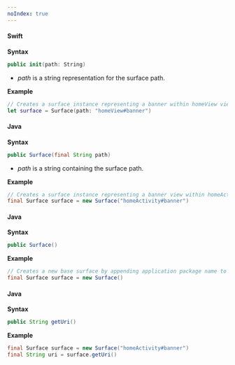 ```yaml
---
noIndex: true
---
```


<Variant platform="ios" function="init" repeat="6"/>

#### Swift

**Syntax**

```swift
public init(path: String)
```

* _path_ is a string representation for the surface path.

**Example**

```swift
// Creates a surface instance representing a banner within homeView view in my mobile application.
let surface = Surface(path: "homeView#banner")
```

<Variant platform="android" function="constructor-parameterized" repeat="6"/>

#### Java

**Syntax**

```java
public Surface(final String path)
```

* _path_ is a string containing the surface path.

**Example**

```java
// Creates a surface instance representing a banner view within homeActivity in my mobile application.
final Surface surface = new Surface("homeActivity#banner")
```

<Variant platform="android" function="constructor-default" repeat="5"/>

#### Java

**Syntax**

```java
public Surface()
```

**Example**

```java
// Creates a new base surface by appending application package name to the mobile app surface prefix mobileapp://
final Surface surface = new Surface()
```

<Variant platform="android" function="get-uri" repeat="5"/>

#### Java

**Syntax**

```java
public String getUri()
```

**Example**

```java
final Surface surface = new Surface("homeActivity#banner")
final String uri = surface.getUri()
```